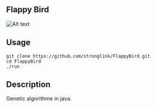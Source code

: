 ## Flappy Bird

![Alt text](http://i.imgur.com/CVAJc7b.png)

## Usage

```
git clone https://github.com/stronglink/FlappyBird.git
cd FlappyBird
./run
```

## Description

Genetic algorithme in java.
